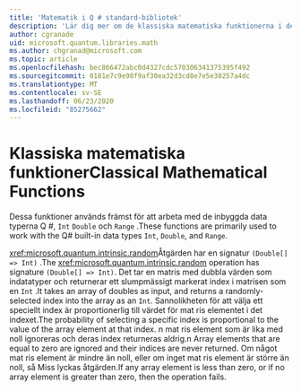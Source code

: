 ```yaml
---
title: 'Matematik i Q # standard-bibliotek'
description: 'Lär dig mer om de klassiska matematiska funktionerna i de Q # standard-bibliotek som används med de inbyggda data typerna.'
author: cgranade
uid: microsoft.quantum.libraries.math
ms.author: chgranad@microsoft.com
ms.topic: article
ms.openlocfilehash: bec866472abc0d4327cdc570306341375395f492
ms.sourcegitcommit: 0181e7c9e98f9af30ea32d3cd8e7e5e30257a4dc
ms.translationtype: MT
ms.contentlocale: sv-SE
ms.lasthandoff: 06/23/2020
ms.locfileid: "85275662"
---
```

# <a name="classical-mathematical-functions"></a><span data-ttu-id="d276f-103">Klassiska matematiska funktioner</span><span class="sxs-lookup"><span data-stu-id="d276f-103">Classical Mathematical Functions</span></span> #

<span data-ttu-id="d276f-104">Dessa funktioner används främst för att arbeta med de inbyggda data typerna Q #, `Int` `Double` och `Range` .</span><span class="sxs-lookup"><span data-stu-id="d276f-104">These functions are primarily used to work with the Q# built-in data types `Int`, `Double`, and `Range`.</span></span>

<span data-ttu-id="d276f-105"><xref:microsoft.quantum.intrinsic.random>Åtgärden har en signatur `(Double[] => Int)` .</span><span class="sxs-lookup"><span data-stu-id="d276f-105">The <xref:microsoft.quantum.intrinsic.random> operation has signature `(Double[] => Int)`.</span></span>
<span data-ttu-id="d276f-106">Det tar en matris med dubbla värden som indatatyper och returnerar ett slumpmässigt markerat index i matrisen som en `Int` .</span><span class="sxs-lookup"><span data-stu-id="d276f-106">It takes an array of doubles as input, and returns a randomly-selected index into the array as an `Int`.</span></span>
<span data-ttu-id="d276f-107">Sannolikheten för att välja ett speciellt index är proportionerlig till värdet för mat ris elementet i det indexet.</span><span class="sxs-lookup"><span data-stu-id="d276f-107">The probability of selecting a specific index is proportional to the value of the array element at that index.</span></span> <span data-ttu-id="d276f-108">n mat ris element som är lika med noll ignoreras och deras index returneras aldrig.</span><span class="sxs-lookup"><span data-stu-id="d276f-108">n Array elements that are equal to zero are ignored and their indices are never returned.</span></span>
<span data-ttu-id="d276f-109">Om något mat ris element är mindre än noll, eller om inget mat ris element är större än noll, så Miss lyckas åtgärden.</span><span class="sxs-lookup"><span data-stu-id="d276f-109">If any array element is less than zero, or if no array element is greater than zero, then the operation fails.</span></span>
